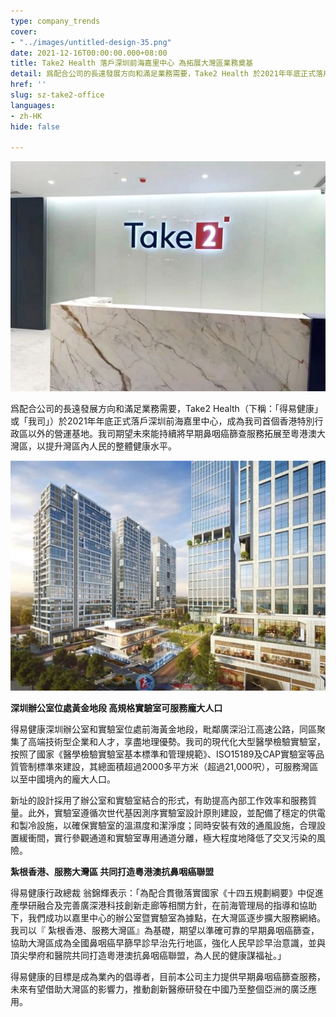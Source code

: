 ```yaml
---
type: company_trends
cover:
- "../images/untitled-design-35.png"
date: 2021-12-16T00:00:00.000+08:00
title: Take2 Health 落戶深圳前海嘉里中心 為拓展大灣區業務奠基
detail: 爲配合公司的長遠發展方向和滿足業務需要，Take2 Health 於2021年年底正式落戶深圳前海嘉里中心，成為我司首個香港特別行政區以外的營運基地。我司期望未來能持續將早期鼻咽癌篩查服務拓展至粵港澳大灣區，以提升灣區內人民的整體健康水平。
href: ''
slug: sz-take2-office
languages:
- zh-HK
hide: false

---
```

![](../images/2.jpg)

爲配合公司的長遠發展方向和滿足業務需要，Take2 Health（下稱：「得易健康」或「我司」）於2021年年底正式落戶深圳前海嘉里中心，成為我司首個香港特別行政區以外的營運基地。我司期望未來能持續將早期鼻咽癌篩查服務拓展至粵港澳大灣區，以提升灣區內人民的整體健康水平。

![](../images/1.jpg)

**深圳辦公室位處黃金地段 高規格實驗室可服務龐大人口**

得易健康深圳辦公室和實驗室位處前海黃金地段，毗鄰廣深沿江高速公路，同區聚集了高端技術型企業和人才，享盡地理優勢。我司的現代化大型醫學檢驗實驗室，按照了國家《醫學檢驗實驗室基本標準和管理規範》、ISO15189及CAP實驗室等品質管制標準來建設，其總面積超過2000多平方米（超過21,000呎），可服務灣區以至中國境內的龐大人口。

新址的設計採用了辦公室和實驗室結合的形式，有助提高內部工作效率和服務質量。此外，實驗室遵循次世代基因測序實驗室設計原則建設，並配備了穩定的供電和製冷設施，以確保實驗室的溫濕度和潔淨度；同時安裝有效的通風設施，合理設置緩衝間，實行參觀通道和實驗室專用通道分離，極大程度地降低了交叉污染的風險。

**紮根香港、服務大灣區 共同打造粵港澳抗鼻咽癌聯盟**

得易健康行政總裁 翁錦輝表示：「為配合貫徹落實國家《十四五規劃綱要》中促進產學研融合及完善廣深港科技創新走廊等相關方針，在前海管理局的指導和協助下，我們成功以嘉里中心的辦公室暨實驗室為據點，在大灣區逐步擴大服務網絡。我司以『 紮根香港、服務大灣區』為基礎，期望以準確可靠的早期鼻咽癌篩查，協助大灣區成為全國鼻咽癌早篩早診早治先行地區，強化人民早診早治意識，並與頂尖學府和醫院共同打造粵港澳抗鼻咽癌聯盟，為人民的健康謀福祉。」

得易健康的目標是成為業內的倡導者，目前本公司主力提供早期鼻咽癌篩查服務，未來有望借助大灣區的影響力，推動創新醫療研發在中國乃至整個亞洲的廣泛應用。